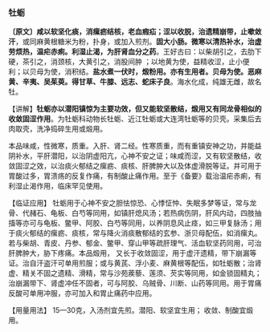 ### 牡蛎

**〔原文〕咸以软坚化痰，消瘰疬结核，老血瘕疝；涩以收脱，治遗精崩带，止嗽敛汗**，或同麻黄根糖米为粉，扑身，或加入煎剂。**固大小肠。微寒以清热补水，治虚劳烦热，温疟赤痢。利湿止渴，为肝肾血分之药**。王好古曰：以柴胡引之，去肋下硬，茶引之，消颈核，大黄引之，消股间肿 ；以地黄为使，益精收涩，止小便利；以贝母为使，消积结。**盐水煮一伏时，煅粉用。亦有生用者。贝母为使。恶麻黄、辛夷、吴茱萸。得甘草、牛膝、远志、蛇床子良**。海水化成，纯雄无雌，故名牡。

【讲解】**牡蛎亦以潜阳镇惊为主要功效，但又能软坚散结，煅用又有同龙骨相似的收敛固涩作用**。为牡蛎科动物长牡蛎、近江牡蛎或大连湾牡蛎等的贝壳。采集后去肉取壳，洗净捣碎生用或煅用。

本品味咸，性微寒，质重。入肝、肾二经。性寒质重，而有重镇安神之功，并能益阴补水，平肝潜阳，以治阴虚阳亢，心神不安之证；味咸而涩，又有软坚散结，收敛固涩之效，以治痰火郁结之瘰疬、痰核、肝脾肿大以及体虚滑脱等证。并可用于胃酸过多，胃溃疡的反复作痛，有制酸止痛作用。至于《备要》载治温疟赤痢，有利湿止渴作用，临床罕见使用。

【临证应用】 牡蛎用于心神不安之胆怯惊恐、心悸怔忡、失眠多梦等证，常与龙骨、代赭石、龟板、白芍等同用，如镇肝熄风汤；若热病伤阴，肝风内动，四肢抽搐等亦可与龟板、鳖甲、阿胶、白芍等同用，以养阴息风止痉，如三甲复脉汤；用于痰火郁结的瘰疬、痰核，常与降火消痰散郁结的玄参、浙贝母配伍，如消瘰丸。若与柴胡、青皮、丹参、郁金、鳖甲、穿山甲等疏肝理气、活血软坚药同用，可治肝脾肿大，胁下疼痛。本品煅用，
又长于收敛固涩，用于虚汗遗精，带下崩漏等证。治自汗盗汗可单用煎服；或与黄芪、浮小麦、麻黄根等配伍，如牡蛎散；治肾虚、精关不固之遗精、滑精，常与沙苑蒺藜、莲须、芡实等同用，如金锁固精丸；治崩漏带下、肾虚冲任不固者，可与阿胶、乌贼骨、川断、山药等同用。用于胃痛反酸可单用冲服，亦可加入和胃止痛药中应用。

【用量用法】 15—30克，入汤剂宜先煎。潜阳、软坚宜生用； 收敛、制酸宜煅用。
